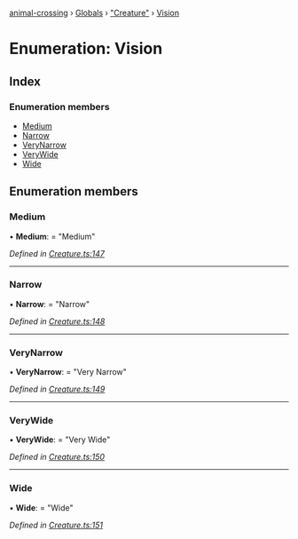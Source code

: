 [animal-crossing](../README.md) › [Globals](../globals.md) › ["Creature"](../modules/_creature_.md) › [Vision](_creature_.vision.md)

# Enumeration: Vision

## Index

### Enumeration members

* [Medium](_creature_.vision.md#medium)
* [Narrow](_creature_.vision.md#narrow)
* [VeryNarrow](_creature_.vision.md#verynarrow)
* [VeryWide](_creature_.vision.md#verywide)
* [Wide](_creature_.vision.md#wide)

## Enumeration members

###  Medium

• **Medium**: = "Medium"

*Defined in [Creature.ts:147](https://github.com/Norviah/animal-crossing/blob/cd5681f/module/types/Creature.ts#L147)*

___

###  Narrow

• **Narrow**: = "Narrow"

*Defined in [Creature.ts:148](https://github.com/Norviah/animal-crossing/blob/cd5681f/module/types/Creature.ts#L148)*

___

###  VeryNarrow

• **VeryNarrow**: = "Very Narrow"

*Defined in [Creature.ts:149](https://github.com/Norviah/animal-crossing/blob/cd5681f/module/types/Creature.ts#L149)*

___

###  VeryWide

• **VeryWide**: = "Very Wide"

*Defined in [Creature.ts:150](https://github.com/Norviah/animal-crossing/blob/cd5681f/module/types/Creature.ts#L150)*

___

###  Wide

• **Wide**: = "Wide"

*Defined in [Creature.ts:151](https://github.com/Norviah/animal-crossing/blob/cd5681f/module/types/Creature.ts#L151)*
